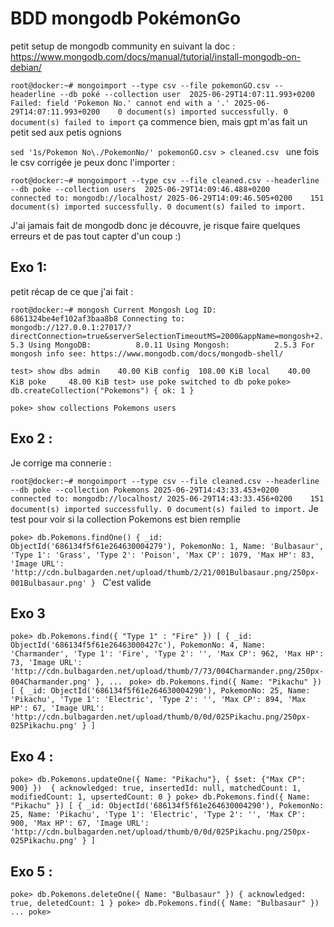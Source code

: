 # BDD mongodb PokémonGo

petit setup de mongodb community en suivant la doc : https://www.mongodb.com/docs/manual/tutorial/install-mongodb-on-debian/

`
root@docker:~# mongoimport --type csv --file pokemonGO.csv --headerline --db poké --collection user 
2025-06-29T14:07:11.993+0200    Failed: field 'Pokemon No.' cannot end with a '.'
2025-06-29T14:07:11.993+0200    0 document(s) imported successfully. 0 document(s) failed to import
`
ça commence bien, mais gpt m'as fait un petit sed aux petis ognions

`sed '1s/Pokemon No\./PokemonNo/' pokemonGO.csv > cleaned.csv
`
une fois le csv corrigée je peux donc l'importer :

`root@docker:~# mongoimport --type csv --file cleaned.csv --headerline --db poke --collection users 
2025-06-29T14:09:46.488+0200    connected to: mongodb://localhost/
2025-06-29T14:09:46.505+0200    151 document(s) imported successfully. 0 document(s) failed to import.`

J'ai jamais fait de mongodb donc je découvre, je risque faire quelques erreurs et de pas tout capter d'un coup :)

## Exo 1:

petit récap de ce que j'ai fait :

`
root@docker:~# mongosh
Current Mongosh Log ID: 6861324be4ef102af3baa8b8
Connecting to:          mongodb://127.0.0.1:27017/?directConnection=true&serverSelectionTimeoutMS=2000&appName=mongosh+2.5.3
Using MongoDB:          8.0.11
Using Mongosh:          2.5.3
For mongosh info see: https://www.mongodb.com/docs/mongodb-shell/
`

`
test> show dbs
admin    40.00 KiB
config  108.00 KiB
local    40.00 KiB
poke     48.00 KiB
test> use poke
switched to db poke
`
`poke> db.createCollection("Pokemons")
{ ok: 1 }
`

`poke> show collections
Pokemons
users
`

## Exo 2 :

Je corrige ma connerie :

`root@docker:~# mongoimport --type csv --file cleaned.csv --headerline --db poke --collection Pokemons 2025-06-29T14:43:33.453+0200    connected to: mongodb://localhost/
2025-06-29T14:43:33.456+0200    151 document(s) imported successfully. 0 document(s) failed to import.`
Je test pour voir si la collection Pokemons est bien remplie

`poke> db.Pokemons.findOne()
{
  _id: ObjectId('686134f5f61e264630004279'),
  PokemonNo: 1,
  Name: 'Bulbasaur',
  'Type 1': 'Grass',
  'Type 2': 'Poison',
  'Max CP': 1079,
  'Max HP': 83,
  'Image URL': 'http://cdn.bulbagarden.net/upload/thumb/2/21/001Bulbasaur.png/250px-001Bulbasaur.png'
}
`
C'est valide 

## Exo 3 

`poke> db.Pokemons.find({ "Type 1" : "Fire" })
[
  {
    _id: ObjectId('686134f5f61e26463000427c'),
    PokemonNo: 4,
    Name: 'Charmander',
    'Type 1': 'Fire',
    'Type 2': '',
    'Max CP': 962,
    'Max HP': 73,
    'Image URL': 'http://cdn.bulbagarden.net/upload/thumb/7/73/004Charmander.png/250px-004Charmander.png'
  },
...
`
`poke> db.Pokemons.find({ Name: "Pikachu" })
[
  {
    _id: ObjectId('686134f5f61e264630004290'),
    PokemonNo: 25,
    Name: 'Pikachu',
    'Type 1': 'Electric',
    'Type 2': '',
    'Max CP': 894,
    'Max HP': 67,
    'Image URL': 'http://cdn.bulbagarden.net/upload/thumb/0/0d/025Pikachu.png/250px-025Pikachu.png'
  }
]
`

## Exo 4 :

`poke> db.Pokemons.updateOne({ Name: "Pikachu"}, { $set: {"Max CP": 900} }) 
{
  acknowledged: true,
  insertedId: null,
  matchedCount: 1,
  modifiedCount: 1,
  upsertedCount: 0
}
poke> db.Pokemons.find({ Name: "Pikachu" })
[
  {
    _id: ObjectId('686134f5f61e264630004290'),
    PokemonNo: 25,
    Name: 'Pikachu',
    'Type 1': 'Electric',
    'Type 2': '',
    'Max CP': 900,
    'Max HP': 67,
    'Image URL': 'http://cdn.bulbagarden.net/upload/thumb/0/0d/025Pikachu.png/250px-025Pikachu.png'
  }
]
`
## Exo 5 :

`poke> db.Pokemons.deleteOne({ Name: "Bulbasaur" })
{ acknowledged: true, deletedCount: 1 }
poke> db.Pokemons.find({ Name: "Bulbasaur" })
...
poke>`


